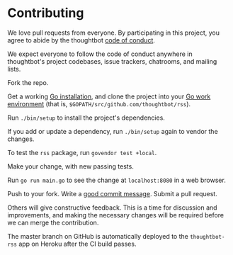Contributing
============

We love pull requests from everyone.
By participating in this project,
you agree to abide by the thoughtbot [code of conduct].

  [code of conduct]: https://thoughtbot.com/open-source-code-of-conduct

We expect everyone to follow the code of conduct
anywhere in thoughtbot's project codebases,
issue trackers, chatrooms, and mailing lists.

Fork the repo.

Get a working [Go installation],
and clone the project into your [Go work environment]
(that is, `$GOPATH/src/github.com/thoughtbot/rss`).

  [Go installation]: http://golang.org/doc/install
  [Go work environment]: http://golang.org/doc/code.html

Run `./bin/setup` to install the project's dependencies.

If you add or update a dependency,
run `./bin/setup` again to vendor the changes.

To test the `rss` package, run `govendor test +local`.

Make your change, with new passing tests.

Run `go run main.go` to see the change at `localhost:8080` in a web browser.

Push to your fork. Write a [good commit message][commit]. Submit a pull request.

  [commit]: http://tbaggery.com/2008/04/19/a-note-about-git-commit-messages.html

Others will give constructive feedback.
This is a time for discussion and improvements,
and making the necessary changes will be required before we can
merge the contribution.

The master branch on GitHub is automatically deployed
to the `thoughtbot-rss` app on Heroku
after the CI build passes.
